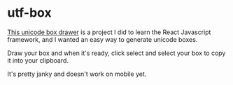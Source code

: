# utf-box
[This unicode box drawer](https://conordavenport.github.io/utf-box/) is
a project I did to learn the React Javascript framework, and I wanted an
easy way to generate unicode boxes.

Draw your box and when it's ready, click select and select your box to
copy it into your clipboard.

It's pretty janky and doesn't work on mobile yet.